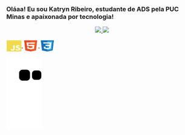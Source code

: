 ### Oláaa! Eu sou Katryn Ribeiro, estudante de ADS pela PUC Minas e apaixonada por tecnologia!

<div align="center">
  <a href="https://github.com/katrynribeiro">
  <img height="180em" src="https://github-readme-stats.vercel.app/api?username=katrynribeiro&show_icons=true&theme=dracula&include_all_commits=true&count_private=true"/>
  <img height="180em" src="https://github-readme-stats.vercel.app/api/top-langs/?username=katrynribeiro&layout=compact&langs_count=7&theme=dracula"/>
</div>
<div style="display: inline_block"><br>
  <img align="center" alt="Rafa-Js" height="30" width="40" src="https://raw.githubusercontent.com/devicons/devicon/master/icons/javascript/javascript-plain.svg">
  <img align="center" alt="Rafa-HTML" height="30" width="40" src="https://raw.githubusercontent.com/devicons/devicon/master/icons/html5/html5-original.svg">
  <img align="center" alt="Rafa-CSS" height="30" width="40" src="https://raw.githubusercontent.com/devicons/devicon/master/icons/css3/css3-original.svg">
</div>
 
![Snake animation](https://github.com/katrynribeiro/katrynribeiro/blob/output/github-contribution-grid-snake.svg)
